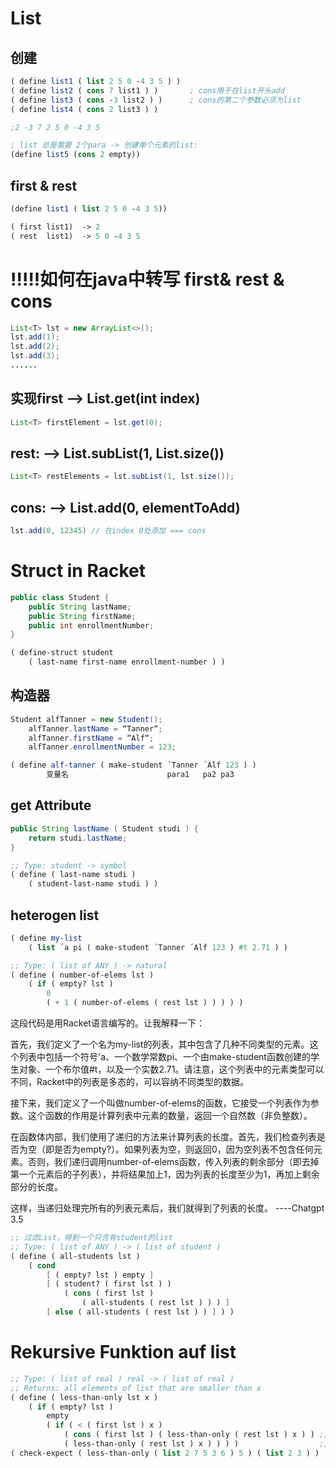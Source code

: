 List
=======
创建
-----
``` scheme
( define list1 ( list 2 5 0 -4 3 5 ) )
( define list2 ( cons 7 list1 ) )       ; cons用于在list开头add
( define list3 ( cons -3 list2 ) )      ; cons的第二个参数必须为list
( define list4 ( cons 2 list3 ) )

;2 -3 7 2 5 0 -4 3 5

; list 总是需要 2个para -> 创建单个元素的list:
(define list5 (cons 2 empty))
```

first & rest
-----------
``` scheme
(define list1 ( list 2 5 0 -4 3 5))

( first list1)  -> 2
( rest  list1)  -> 5 0 -4 3 5
```

!!!!!如何在java中转写 first& rest & cons
======
``` java
List<T> lst = new ArrayList<>();
lst.add(1);
lst.add(2);
lst.add(3);
......
```
实现first --> List.get(int index)
--
``` java
List<T> firstElement = lst.get(0);
```

rest: --> List.subList(1, List.size())
----
```java
List<T> restElements = lst.subList(1, lst.size());
```

cons: --> List.add(0, elementToAdd)
-----------
```java
lst.add(0, 12345) // 在index 0处添加 === cons
```


Struct in Racket
==============
```java
public class Student {
    public String lastName;
    public String firstName;
    public int enrollmentNumber;
}
```
```scheme
( define-struct student
    ( last-name first-name enrollment-number ) )
```

构造器
----
```java
Student alfTanner = new Student();
    alfTanner.lastName = “Tanner“;
    alfTanner.firstName = “Alf“;
    alfTanner.enrollmentNumber = 123;
```
```scheme
( define alf-tanner ( make-student ´Tanner ´Alf 123 ) )
        变量名                      para1   pa2 pa3
```

get Attribute
-------
```java
public String lastName ( Student studi ) {
    return studi.lastName;
}
```
```scheme
;; Type: student -> symbol
( define ( last-name studi )
    ( student-last-name studi ) )
```

heterogen list
----------
```scheme
( define my-list
    ( list ´a pi ( make-student ´Tanner ´Alf 123 ) #t 2.71 ) )

;; Type: ( list of ANY ) -> natural
( define ( number-of-elems lst )
    ( if ( empty? lst )
        0
        ( + 1 ( number-of-elems ( rest lst ) ) ) ) )
```
这段代码是用Racket语言编写的。让我解释一下：

首先，我们定义了一个名为my-list的列表，其中包含了几种不同类型的元素。这个列表中包括一个符号'a、一个数学常数pi、一个由make-student函数创建的学生对象、一个布尔值#t，以及一个实数2.71。请注意，这个列表中的元素类型可以不同，Racket中的列表是多态的，可以容纳不同类型的数据。

接下来，我们定义了一个叫做number-of-elems的函数，它接受一个列表作为参数。这个函数的作用是计算列表中元素的数量，返回一个自然数（非负整数）。

在函数体内部，我们使用了递归的方法来计算列表的长度。首先，我们检查列表是否为空（即是否为empty?）。如果列表为空，则返回0，因为空列表不包含任何元素。否则，我们递归调用number-of-elems函数，传入列表的剩余部分（即去掉第一个元素后的子列表），并将结果加上1，因为列表的长度至少为1，再加上剩余部分的长度。

这样，当递归处理完所有的列表元素后，我们就得到了列表的长度。
----Chatgpt 3.5    
    
```scheme
;; 过滤List，得到一个只含有student的list
;; Type: ( list of ANY ) -> ( list of student )
( define ( all-students lst )
    ( cond
        [ ( empty? lst ) empty ]
        [ ( student? ( first lst ) )
            ( cons ( first lst )
                ( all-students ( rest lst ) ) ) ]
        [ else ( all-students ( rest lst ) ) ] ) )
```

Rekursive Funktion auf list
==============
```scheme
;; Type: ( list of real ) real -> ( list of real )
;; Returns: all elements of list that are smaller than x
( define ( less-than-only lst x )
    ( if ( empty? lst )
        empty
        ( if ( < ( first lst ) x )
            ( cons ( first lst ) ( less-than-only ( rest lst ) x ) ) ;;如果满足条件，把第一个元素cons到 递归的剩下元素
            ( less-than-only ( rest lst ) x ) ) ) )                  ;;else 仅递归
( check-expect ( less-than-only ( list 2 7 5 3 6 ) 5 ) ( list 2 3 ) )
```